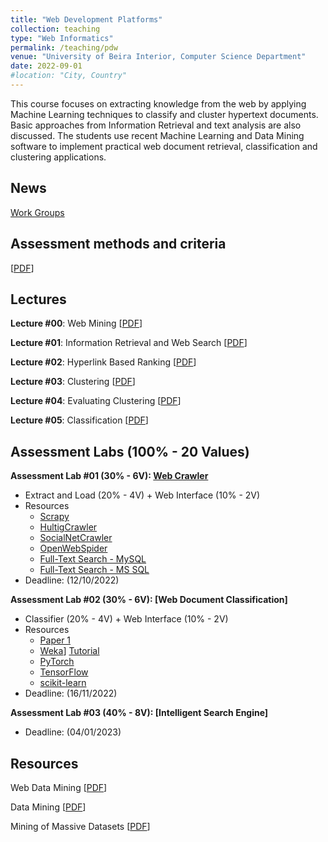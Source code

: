 ```yaml
---
title: "Web Development Platforms"
collection: teaching
type: "Web Informatics"
permalink: /teaching/pdw
venue: "University of Beira Interior, Computer Science Department"
date: 2022-09-01
#location: "City, Country"
---
```


This course focuses on extracting knowledge from the web by applying Machine Learning techniques to classify and cluster hypertext documents. Basic approaches from Information Retrieval and text analysis are also discussed. The students use recent Machine Learning and Data Mining software to implement practical web document retrieval, classification and clustering applications.

## News
[Work Groups](https://ubipt-my.sharepoint.com/:w:/g/personal/sebastiao_ubi_pt/ESd5WbagR0BLuNo7Wv4O_jMBnwzaEBafop6p4n_OgN7OjQ?e=m7wGIU)

## Assessment methods and criteria
[[PDF](https://sebastiaopais.github.io/files/teaching/2223/PDW/PDW-CA.pdf)]

## Lectures
**Lecture #00**: Web Mining [[PDF](https://sebastiaopais.github.io/files/teaching/2223/PDW/Lectures/00-WebMining.pdf)]

**Lecture #01**: Information Retrieval and Web Search [[PDF](https://sebastiaopais.github.io/files/teaching/2223/PDW/Lectures/01-dmw1.pdf)]

**Lecture #02**: Hyperlink Based Ranking [[PDF](https://sebastiaopais.github.io/files/teaching/2223/PDW/Lectures/02-dmw2.pdf)]

**Lecture #03**: Clustering [[PDF](https://sebastiaopais.github.io/files/teaching/2223/PDW/Lectures/03-dmw3.pdf)]

**Lecture #04**: Evaluating Clustering [[PDF](https://sebastiaopais.github.io/files/teaching/2223/PDW/Lectures/04-dmw4.pdf)]

**Lecture #05**: Classification [[PDF](https://sebastiaopais.github.io/files/teaching/2223/PDW/Lectures/05-dmw5.pdf)]

## Assessment Labs (100% - 20 Values)
**Assessment Lab #01 (30% - 6V): [Web Crawler](https://en.wikipedia.org/wiki/Web_crawler)**
* Extract and Load (20% - 4V) + Web Interface (10% - 2V)
* Resources
    * [Scrapy](https://scrapy.org/)
    * [HultigCrawler](http://hultigcrawler.di.ubi.pt/)
    * [SocialNetCrawler](http://sncrawler.di.ubi.pt/)
    * [OpenWebSpider](http://www.openwebspider.org/)
    * [Full-Text Search - MySQL](https://dev.mysql.com/doc/refman/8.0/en/fulltext-search.html)
    * [Full-Text Search - MS SQL](https://learn.microsoft.com/en-us/sql/relational-databases/search/full-text-search?view=sql-server-ver16)
* Deadline: (12/10/2022)

**Assessment Lab #02 (30% - 6V): [Web Document Classification]**
* Classifier (20% - 4V) + Web Interface (10% - 2V)
* Resources
    * [Paper 1](https://cs.ccsu.edu/~markov/ccsu_courses/DocClassification.pdf)
    * [Weka](https://www.cs.waikato.ac.nz/ml/weka/)] [Tutorial](https://cs.ccsu.edu/~markov/weka-tutorial.pdf)
    * [PyTorch](https://pytorch.org/)
    * [TensorFlow](https://www.tensorflow.org/)
    * [scikit-learn](https://scikit-learn.org/stable/)
* Deadline: (16/11/2022)

**Assessment Lab #03 (40% - 8V): [Intelligent Search Engine]**
* Deadline: (04/01/2023)

## Resources
Web Data Mining [[PDF](https://www.cs.uic.edu/~liub/WebMiningBook.html)]

Data Mining [[PDF](https://www.cs.waikato.ac.nz/ml/weka/book.html)]

Mining of Massive Datasets [[PDF](http://www.mmds.org/)]

<div>
<script type="text/javascript">
    //senha = 'guFruch42?ew';
    senhadig = prompt("Access Code!!!", "*************")
    if ('PDW2223' != senhadig && 'wret$ar2gajU' != senhadig && 'j@prEj5stEPa' != senhadig && 'j3j_5Pahaswu' != senhadig && 'du+ephEzAcH2' != senhadig && 'gez7fRad&e4e' != senhadig && 'Stu_aT6et_An' != senhadig && 'HUw+tAmAs2s$' != senhadig && '!u74AbrucavE' != senhadig && 'tUtre*4zug8s' != senhadig && 'wuSp_46aPr&N' != senhadig && 'HUw+tAmAs2s$' != senhadig && 'tUtre*4zug8s' != senhadig && 'ne2rEqac=uS5' != senhadig && '3ah+Cu3reyad' != senhadig && 'NafEJ#2Ep4uQ' != senhadig && 'guFruch42?ew' != senhadig) {
        alert('Acesso negado!');
        top.location.href = 'https://sebastiaopais.github.io/teaching/';
    }
</script>
</div>
